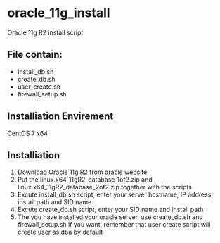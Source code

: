 # oracle_11g_install
Oracle 11g R2 install script

File contain:
---
* install_db.sh
* create_db.sh
* user_create.sh
* firewall_setup.sh

Installiation Envirement
---
CentOS 7 x64

Installiation
---
1. Download Oracle 11g R2 from oracle website
2. Put the linux.x64_11gR2_database_1of2.zip and linux.x64_11gR2_database_2of2.zip together with the scripts
3. Excute install_db.sh script, enter your server hostname, IP address, install path and SID name
4. Excute create_db.sh script, enter your SID name and install path
5. The you have installed your oracle server, use create_db.sh and firewall_setup.sh if you want, remember that user create script will create user as dba by default
